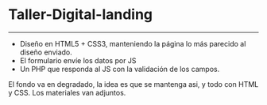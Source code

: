 # Taller-Digital-landing
-----
- Diseño en HTML5 + CSS3, manteniendo la página lo más parecido al diseño enviado.
- El formulario envíe los datos por JS
- Un PHP que responda al JS con la validación de los campos.

El fondo va en degradado, la idea es que se mantenga asi, y todo con HTML y CSS. Los materiales van adjuntos.
